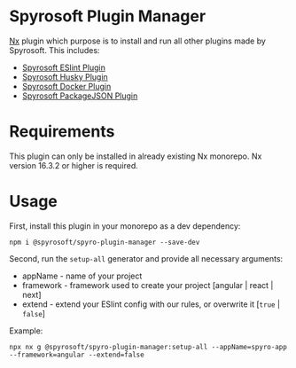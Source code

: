# Spyrosoft Plugin Manager

[Nx](https://nx.dev) plugin which purpose is to install and run all other plugins made by Spyrosoft. This includes: 
- [Spyrosoft ESlint Plugin](https://www.npmjs.com/package/@spyrosoft/spyro-eslint-plugin)
- [Spyrosoft Husky Plugin](https://www.npmjs.com/package/@spyrosoft/spyro-husky-plugin)
- [Spyrosoft Docker Plugin](https://www.npmjs.com/package/@spyrosoft/spyro-docker-plugin)
- [Spyrosoft PackageJSON Plugin](https://www.npmjs.com/package/@spyrosoft/spyro-packagejson-plugin)

# Requirements

This plugin can only be installed in already existing Nx monorepo. Nx version 16.3.2 or higher is required.

# Usage

First, install this plugin in your monorepo as a dev dependency:
```
npm i @spyrosoft/spyro-plugin-manager --save-dev
```
Second, run the `setup-all` generator and provide all necessary arguments:
- appName - name of your project
- framework - framework used to create your project [angular | react | next]
- extend - extend your ESlint config with our rules, or overwrite it [`true` | `false`]

Example:
```console
npx nx g @spyrosoft/spyro-plugin-manager:setup-all --appName=spyro-app --framework=angular --extend=false
```
